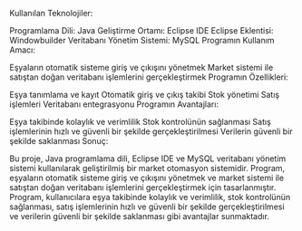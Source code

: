 Kullanılan Teknolojiler:

Programlama Dili: Java
Geliştirme Ortamı: Eclipse IDE
Eclipse Eklentisi: Windowbuilder
Veritabanı Yönetim Sistemi: MySQL
Programın Kullanım Amacı:

Eşyaların otomatik sisteme giriş ve çıkışını yönetmek
Market sistemi ile satıştan doğan veritabanı işlemlerini gerçekleştirmek
Programın Özellikleri:

Eşya tanımlama ve kayıt
Otomatik giriş ve çıkış takibi
Stok yönetimi
Satış işlemleri
Veritabanı entegrasyonu
Programın Avantajları:

Eşya takibinde kolaylık ve verimlilik
Stok kontrolünün sağlanması
Satış işlemlerinin hızlı ve güvenli bir şekilde gerçekleştirilmesi
Verilerin güvenli bir şekilde saklanması
Sonuç:

Bu proje, Java programlama dili, Eclipse IDE ve MySQL veritabanı yönetim sistemi kullanılarak geliştirilmiş bir market otomasyon sistemidir. Program, eşyaların otomatik sisteme giriş ve çıkışını yönetmek ve market sistemi ile satıştan doğan veritabanı işlemlerini gerçekleştirmek için tasarlanmıştır. Program, kullanıcılara eşya takibinde kolaylık ve verimlilik, stok kontrolünün sağlanması, satış işlemlerinin hızlı ve güvenli bir şekilde gerçekleştirilmesi ve verilerin güvenli bir şekilde saklanması gibi avantajlar sunmaktadır.
